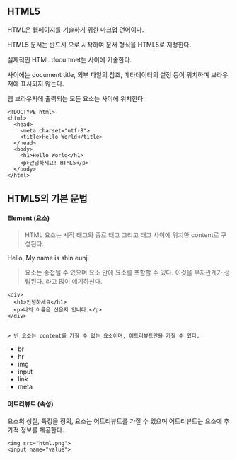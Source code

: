 ## HTML5

HTML은 웹페이지를 기술하기 위한 마크업 언어이다.

HTML5 문서는 반드시 <!DOCTYPE html> 으로 시작하여 문서 형식을 HTML5로 지정한다.

실제적인 HTML documnet는 <html></html> 사이에 기술한다.

<head></head>사이에는 document title, 외부 파일의 참조, 메타데이터의 설정 등이 위치하며 브라우저에 표시되지 않는다.

웹 브라우저에 출력되는 모든 요소는 <body></body>사이에 위치한다.

```
<!DOCTYPE html>
<html>
  <head>
    <meta charset="utf-8">
    <title>Hello World</title>
  </head>
  <body>
    <h1>Hello World</h1>
    <p>안녕하세요! HTML5</p>
  </body>
</html>
```

## HTML5의 기본 문법

#### Element (요소)

> HTML 요소는 시작 태그와 종료 태그 그리고 태그 사이에 위치한 content로 구성된다.

<p>Hello, My name is shin eunji</p>

> 요소는 중첩될 수 있으며 요소 안에 요소를 포함할 수 있다. 이것을 부자관계가 성립된다. 라고 많이 얘기하신다.

```
<div>
  <h1>안녕하세요</h1>
  <p>나의 이름은 신은지 입니다.</p>
</div>


> 빈 요소는 content를 가질 수 없는 요소이며, 어트리뷰트만을 가질 수 있다.
```

- br
- hr
- img
- input
- link
- meta

#### 어트리뷰트 (속성)

요소의 성질, 특징을 정의, 요소는 어트리뷰트를 가질 수 있으며﻿ 어트리뷰트는 요소에 추가적 정보를 제공한다.

```
<img src="html.png">
<input name="value">
```

